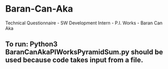 # Baran-Can-Aka
Technical Questionnaire - SW Development Intern - P.I. Works - Baran Can Aka
## To run: Python3 BaranCanAkaPIWorksPyramidSum.py <inputFilePath> should be used because code takes input from a file.

